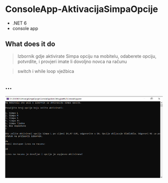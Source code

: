 # ConsoleApp-AktivacijaSimpaOpcije
- .NET 6
- console app

## What does it do
> Izbornik gdje aktivirate Simpa opciju na mobitelu, odaberete opciju, potvrdite, i provjeri imate li dovoljno novca na računu

> switch i while loop vježbica

## ...
![scr](https://github.com/kovac031/ConsoleApp-AktivacijaSimpaOpcije/blob/main/scr.png)
